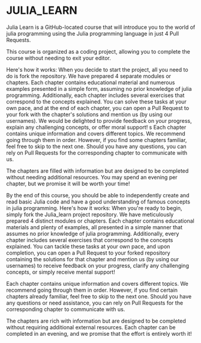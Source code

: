 # JULIA_LEARN

Julia Learn is a GitHub-located course that will introduce you to the world of julia programming using the Julia programming language in just 4 Pull Requests.

This course is organized as a coding project, allowing you to complete the course without needing to exit your editor.

Here's how it works: When you decide to start the project, all you need to do is fork the repository. We have prepared 4 separate modules or chapters. Each chapter contains educational material and numerous examples presented in a simple form, assuming no prior knowledge of julia programming. Additionally, each chapter includes several exercises that correspond to the concepts explained. You can solve these tasks at your own pace, and at the end of each chapter, you can open a Pull Request to your fork with the chapter's solutions and mention us (by using our usernames). We would be delighted to provide feedback on your progress, explain any challenging concepts, or offer moral support!
s
Each chapter contains unique information and covers different topics. We recommend going through them in order. However, if you find some chapters familiar, feel free to skip to the next one. Should you have any questions, you can rely on Pull Requests for the corresponding chapter to communicate with us.

The chapters are filled with information but are designed to be completed without needing additional resources. You may spend an evening per chapter, but we promise it will be worth your time!

By the end of this course, you should be able to independently create and read basic Julia code and have a good understanding of  famous concepts in julia programming.
Here's how it works: When you're ready to begin, simply fork the Julia_learn project repository. We have meticulously prepared 4 distinct modules or chapters. Each chapter contains educational materials and plenty of examples, all presented in a simple manner that assumes no prior knowledge of julia programming. Additionally, every chapter includes several exercises that correspond to the concepts explained. You can tackle these tasks at your own pace, and upon completion, you can open a Pull Request to your forked repository containing the solutions for that chapter and mention us (by using our usernames) to receive feedback on your progress, clarify any challenging concepts, or simply receive mental support!

Each chapter contains unique information and covers different topics. We recommend going through them in order. However, if you find certain chapters already familiar, feel free to skip to the next one. Should you have any questions or need assistance, you can rely on Pull Requests for the corresponding chapter to communicate with us.

The chapters are rich with information but are designed to be completed without requiring additional external resources. Each chapter can be completed in an evening, and we promise that the effort is entirely worth it!


